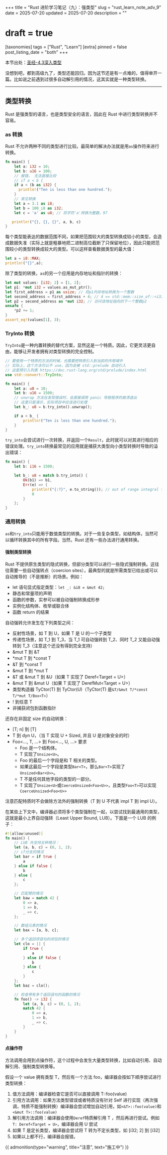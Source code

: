 +++
title = "Rust 进阶学习笔记（九）：强类型"
slug = "rust_learn_note_adv_9"
date = 2025-07-20
updated = 2025-07-20
description = ""
# draft = true
[taxonomies]
tags = ["Rust", "Learn"]
[extra]
pinned = false
post_listing_date = "both"
+++

本节出处：[圣经-4.3深入类型](https://course.rs/advance/into-types/intro.html)

没想到吧，都到高级九了，类型还能回归。因为这节还是有一点难的，值得单开一篇。比如说之前遇到过很多自动解引用的情况，这其实就是一种类型转换。

***

## 类型转换
Rust 是强类型的语言，也是类型安全的语言，因此在 Rust 中进行类型转换并不容易。

### as 转换
Rust 不允许两种不同的类型进行比较。最简单的解决办法就是用`as`操作符来进行转换。
```rust
fn main() {
    let a: i32 = 10;
    let b: u16 = 100;
    // 报错， 无法直接比较
    // if a < b {
    if a < (b as i32) {
      println!("Ten is less than one hundred.");
    }
    // 常见转换
    let a = 3.1 as i8;
    let b = 100_i8 as i32;
    let c = 'a' as u8; // 将字符'a'转换为整数，97

   println!("{}, {}, {}", a, b, c)
}
```
每个类型能表达的数据范围不同，如果把范围较大的类型转换成较小的类型，会造成数据失准（实际上就是粗暴地把二进制高位截断了只保留地位），因此只能把范围较小的类型转换成较大的类型。可以这样查看数据类型的最大值：
```rust
let a = i8::MAX;
println!("{}",a);
```
除了类型的转换，`as`的另一个应用是内存地址和指针的转换：
```rust
let mut values: [i32; 2] = [1, 2];
let p1: *mut i32 = values.as_mut_ptr();
let first_address = p1 as usize; // 将p1内存地址转换为一个整数
let second_address = first_address + 4; // 4 == std::mem::size_of::<i32>()，i32类型占用4个字节，因此将内存地址 + 4
let p2 = second_address as *mut i32; // 访问该地址指向的下一个整数p2
unsafe {
    *p2 += 1;
}
assert_eq!(values[1], 3);
```

### TryInto 转换
`TryInto`是一种内置转换的替代方案，显然这是一个特质。因此，它更灵活更自由，能够让开发者拥有对类型转换的完全控制。
```rust
// 要使用一个特质的方法的时候，也需要把特质引入到当前的作用域中
// 实际上，这个方法可以不 use，因为会被 std::prelude 自动引入
// 这是预引入列表 https://doc.rust-lang.org/std/prelude/index.html
use std::convert::TryInto;

fn main() {
    let a: u8 = 10;
    let b: u16 = 1500;
    // unwrap 方法在发现错误时，会直接调用 panic 导致程序的崩溃退出
    // 这里只是演示，实际项目中应该进行处理
    let b_: u8 = b.try_into().unwrap();

    if a < b_ {
        println!("Ten is less than one hundred.");
    }
}
```
`try_into`会尝试进行一次转换，并返回一个`Result`，此时就可以对其进行相应的错误处理。`try_into`转换最常见的应用就是捕获大类型向小类型转换时导致的溢出错误：
```rust
fn main() {
    let b: i16 = 1500;

    let b_: u8 = match b.try_into() {
        Ok(b1) => b1,
        Err(e) => {
            println!("{:?}", e.to_string()); // out of range integral type conversion attempted
            0
        }
    };
}
```

### 通用转换
`as`和`try_into`只能用于数值类型的转换。对于一些复杂类型，如结构体，当然可以循环转换其中的所有字段。当然，Rust 还有一些办法进行通用转换。

#### 强制类型转换
Rust 不提供原生类型的隐式转换，但部分类型可以进行一些隐式强制转换。这往往需要一些自动强转点（coercion sites），最典型的就是所需类型已给出或可以自动推导的（不是推断）的场景。例如：
- let 语句显式指定类型：`let _: &i8 = &mut 42;`
- 静态和常量项的声明
- 函数的参数，实参可以被自动强制转换成形参
- 实例化结构体、枚举或联合体
- 函数 return 的结果

自动强转允许发生在下列类型之间：
- 反射性场景，如 T 到 U，如果 T 是 U 的一个子类型
- 传递性场景，如 T_1 到 T_3，当 T_1 可自动强转到 T_2、同时 T_2 又能自动强转到 T_3（注意这个还没有得到完全支持）
- &mut T 到 &T
- *mut T 到 *const T
- &T 到 *const T
- &mut T 到 *mut T
- &T 或 &mut T 到 &U（如果 T 实现了 Deref<Target = U>）
- &mut T 到 &mut U（如果 T 实现了 DerefMut<Target = U>）
- 类型构造器 TyCtor(T) 到 TyCtor(U)（TyCtor(T) 是`&T/&mut T/*const T/*mut T/Box<T>`）
- ! 到任意 T
- 非捕获闭包到函数指针

还存在非固定 size 的自动转换：
- [T; n] 到 [T]
- T 到 dyn U，（当 T 实现 U + Sized, 并且 U 是对象安全的时）
- Foo<..., T, ...> 到 Foo<..., U, ...> 要求
  - Foo 是一个结构体。
  - T 实现了`Unsize<U>`。
  - Foo 的最后一个字段是和 T 相关的类型。
  - 如果这最后一个字段是类型`Bar<T>`，那么`Bar<T>`实现了`Unsized<Bar<U>>`。
  - T 不是任何其他字段的类型的一部分。
  - T 实现了`Unsize<U>`或`CoerceUnsized<Foo<U>>`，且类型`Foo<T>`可以实现`CoerceUnsized<Foo<U>>`

注意匹配特质时不会做除方法外的强制转换（T 到 U 不代表 impl T 到 impl U）。

在某些上下文中，编译器必须将多个类型强制在一起，以尝试找到最通用的类型，这就是最小上界自动强转（Least Upper Bound, LUB）。下面是一个 LUB 的例子：
```rust
#![allow(unused)]
fn main() {
    // LUB 共支持五种情况：
    let (a, b, c) = (0, 1, 2);
    // if分支的情况
    let bar = if true {
        a
    } else if false {
        b
    } else {
        c
    };

    // 匹配臂的情况
    let baw = match 42 {
        0 => a,
        1 => b,
        _ => c,
    };

    // 数组元素的情况
    let bax = [a, b, c];

    // 多个返回项语句的闭包的情况
    let clo = || {
        if true {
            a
        } else if false {
            b
        } else {
            c
        }
    };
    let baz = clo();

    // 检查带有多个返回语句的函数的情况
    fn foo() -> i32 {
        let (a, b, c) = (0, 1, 2);
        match 42 {
            0 => a,
            1 => b,
            _ => c,
        }
    }
}
```

#### 点操作符
方法调用会用到点操作符，这个过程中会发生大量类型转换，比如自动引用、自动解引用、强制类型转换等。

假设一个 value 拥有类型 T，然后有一个方法 foo，编译器会按如下顺序尝试进行类型转换：
1. 值方法调用：编译器检查它是否可以直接调用 T::foo(value)
2. 引用方法调用：如果方法类型错误或者特质没有针对 Self 进行实现（再次强调，特质不能强制转换）编译器会尝试增加自动引用，如`<&T>::foo(value)`和`<&mut T>::foo(value)`
3. 解引用方法调用：编译器会使用`Deref`特质解引用 T ，然后再进行尝试。例如`T: Deref<Target = U>`，编译器会用 U 尝试
4. 如果 T 是定长类型，编译器会尝试将 T 转为不定长类型，如 [i32; 2] 到 [i32]
5. 如果以上都不行，编译器会报错。





































{{ admonition(type="warning", title="注意", text="施工中") }}